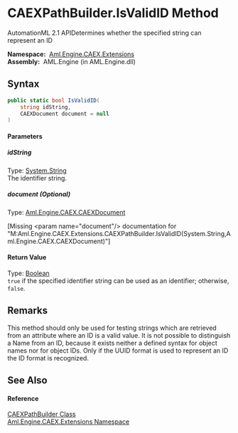 CAEXPathBuilder.IsValidID Method
================================
AutomationML 2.1 APIDetermines whether the specified string can represent an ID

  **Namespace:**  [Aml.Engine.CAEX.Extensions][1]  
  **Assembly:**  AML.Engine (in AML.Engine.dll)

Syntax
------

```csharp
public static bool IsValidID(
	string idString,
	CAEXDocument document = null
)
```

#### Parameters

##### *idString*
Type: [System.String][2]  
The identifier string.

##### *document* (Optional)
Type: [Aml.Engine.CAEX.CAEXDocument][3]  

[Missing &lt;param name="document"/> documentation for "M:Aml.Engine.CAEX.Extensions.CAEXPathBuilder.IsValidID(System.String,Aml.Engine.CAEX.CAEXDocument)"]


#### Return Value
Type: [Boolean][4]  
`true` if the specified identifier string can be used as an identifier; otherwise, `false`. 

Remarks
-------
 This method should only be used for testing strings which are retrieved from an attribute where an ID is a valid value. It is not possible to distinguish a Name from an ID, because it exists neither a defined syntax for object names nor for object IDs. Only if the UUID format is used to represent an ID the ID format is recognized. 

See Also
--------

#### Reference
[CAEXPathBuilder Class][5]  
[Aml.Engine.CAEX.Extensions Namespace][1]  

[1]: ../README.md
[2]: https://docs.microsoft.com/dotnet/api/system.string
[3]: ../../Aml.Engine.CAEX/CAEXDocument/README.md
[4]: https://docs.microsoft.com/dotnet/api/system.boolean
[5]: README.md
[6]: https://www.automationml.org
[7]: ../../icons/logoShade.png